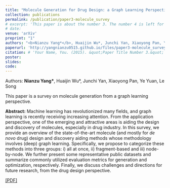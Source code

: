 ```yaml
---
title: "Molecule Generation for Drug Design: a Graph Learning Perspective"
collection: publications
permalink: /publication/paper3-molecule_survey
# excerpt: 'This paper is about the number 3. The number 4 is left for future work.'
# date: 
venue: 'arXiv'
preprint: "1"
authors: "<b>Nianzu Yang*</b>, Huaijin Wu*, Junchi Yan, Xiaoyong Pan, Ye Yuan, Le Song"
paperurl: 'http://yangnianzu0515.github.io/files/paper3-molecule_survey.pdf'
citation: # 'Your Name, You. (2015). &quot;Paper Title Number 3.&quot; <i>Journal 1</i>. 1(3).'
poster: 
slides: 
code: 
---
```

Authors: **Nianzu Yang\***, Huaijin Wu*, Junchi Yan, Xiaoyong Pan, Ye Yuan, Le Song

This paper is a survey on molecule generation from a graph learning perspective.

**Abstract:** Machine learning has revolutionized many fields, and graph learning is recently receiving increasing attention. From the application perspective, one of the emerging and attractive areas is aiding the design and discovery of molecules, especially in drug industry. In this survey, we provide an overview of the state-of-the-art molecule (and mostly for *de novo* drug) design and discovery aiding methods whose methodology involves (deep) graph learning. Specifically, we propose to categorize these methods into three groups: i) all at once, ii) fragment-based and iii) node-by-node. We further present some representative public datasets and summarize commonly utilized evaluation metrics for generation and optimization, respectively. Finally, we discuss challenges and directions for future research, from the drug design perspective.

[[PDF]](http://yangnianzu0515.github.io/files/paper3-molecule_survey.pdf)
<!-- [[Poster]]()
[[Slides]]()
[[Code]]() -->
